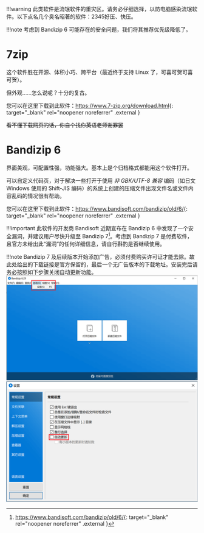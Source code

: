 !!!warning
	此类软件是流氓软件的重灾区。请务必仔细选择，以防电脑感染流氓软件。以下点名几个臭名昭著的软件：2345好压、快压。

!!!note
	考虑到 Bandizip 6 可能存在的安全问题，我们将其推荐优先级降低了。

# 7zip
这个软件胜在开源、体积小巧、跨平台（最近终于支持 Linux 了，可喜可贺可喜可贺）。

但外观……怎么说呢？十分的复古。

您可以在这里下载到此软件：<https://www.7-zip.org/download.html>{: target="_blank" rel="noopener noreferrer" .external }

~~看不懂下载网页的话，你自个找你英语老师谢罪罢~~

# Bandizip 6
界面美观，可配置性强，功能强大。基本上是个归档格式都能用这个软件打开。

可以自定义代码页，对于解决一些打开于使用 *非 GBK/UTF-8 兼容* 编码（如日文 Windows 使用的 Shift-JIS 编码）的系统上创建的压缩文件出现文件名或文件内容乱码的情况很有帮助。

您可以在这里下载到此软件：<https://www.bandisoft.com/bandizip/old/6/>{: target="_blank" rel="noopener noreferrer" .external }

!!!important
	此软件的开发商 Bandisoft 近期宣布在 Bandizip 6 中发现了一个安全漏洞，并建议用户尽快升级至 Bandizip 7[^1]。考虑到 Bandizip 7 是付费软件，且官方未给出此“漏洞”的任何详细信息，请自行斟酌是否继续使用。

!!!note
	Bandizip 7 及后续版本开始添加广告，必须付费购买许可证才能去除。故此处给出的下载链接是官方保留的，最后一个无广告版本的下载地址。安装完后请务必按照如下步骤关闭自动更新功能。  
	![Step 1](./images/disable-bandizip-update-1.png)  
	![Step 2](./images/disable-bandizip-update-2.png)

[^1]: <https://www.bandisoft.com/bandizip/old/6/>{: target="_blank" rel="noopener noreferrer" .external }
